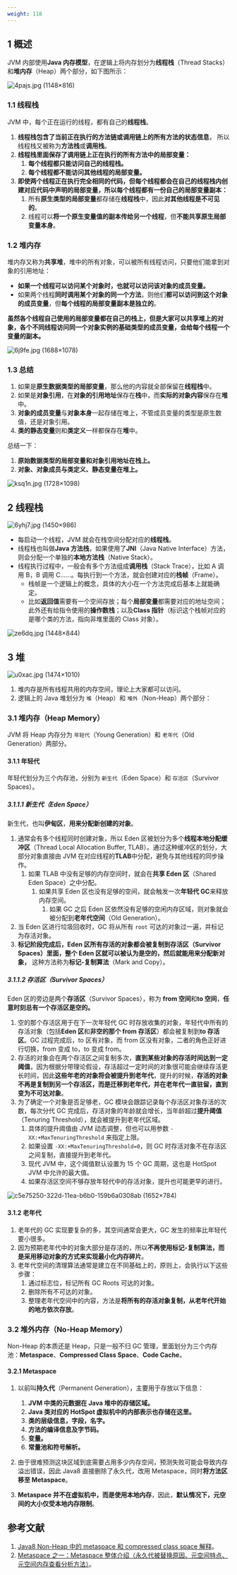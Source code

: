 ```yaml
---
weight: 118
---
```


## 1 概述

JVM 内部使用**Java 内存模型**，在逻辑上将内存划分为**线程栈**（Thread Stacks）和**堆内存**（Heap）两个部分，如下图所示：

![4pajs.jpg (1148×816)](../../media/202105//1621914622.9091363.png)

### 1.1 线程栈

JVM 中，每个正在运行的线程，都有自己的**线程栈**。

1. **线程栈包含了当前正在执行的方法链或调用链上的所有方法的状态信息**， 所以线程栈又被称为**方法栈**或**调用栈**。
2. **线程栈里面保存了调用链上正在执行的所有方法中的局部变量：**
   1. **每个线程都只能访问自己的线程栈。**
   2. **每个线程都不能访问其他线程的局部变量。**
3. **即使两个线程正在执行完全相同的代码，但每个线程都会在自己的线程栈内创建对应代码中声明的局部变量，所以每个线程都有一份自己的局部变量副本：**
   1. 所有**原生类型的局部变量**都存储在**线程栈**中，因此**对其他线程是不可见的**。
   2. 线程可以**将一个原生变量值的副本传给另一个线程**，但**不能共享原生局部变量本身**。

### 1.2 堆内存

堆内存又称为**共享堆**，堆中的所有对象，可以被所有线程访问，只要他们能拿到对象的引用地址：

* **如果一个线程可以访问某个对象时，也就可以访问该对象的成员变量。**
* 如果两个线程**同时调用某个对象的同一个方法**，则他们**都可以访问到这个对象的成员变量**，但**每个线程的局部变量副本是独立的**。

**虽然各个线程自己使用的局部变量都在自己的栈上，但是大家可以共享堆上的对象，各个不同线程访问同一个对象实例的基础类型的成员变量，会给每个线程一个变量的副本。**

![6j9fe.jpg (1688×1078)](../../media/202105//1621914622.9118786.png)

### 1.3 总结

1. 如果是**原生数据类型的局部变量**，那么他的内容就全部保留在**线程栈**中。
2. 如果是**对象引用**，在**对象的引用地址**保存在**栈**中，而**实际的对象内容**保存在**堆**中。
3. **对象的成员变量**与**对象本身**一起存储在堆上，不管成员变量的类型是原生数值，还是对象引用。
4. **类的静态变量**则和**类定义**一样都保存在**堆**中。

总结一下：

1. **原始数据类型的局部变量和对象引用地址在栈上。**
2. **对象、对象成员与类定义、静态变量在堆上。**

![ksq1n.jpg (1728×1098)](../../media/202105//1621914622.9144847.png)

## 2 线程栈

![6yhj7.jpg (1450×986)](../../media/202105//1621914622.9165661.png)

* 每启动一个线程，JVM 就会在栈空间分配对应的**线程栈**。
* 线程栈也叫做**Java 方法栈**，如果使用了**JNI**（Java Native Interface）方法，则会分配一个单独的**本地方法栈**（Native Stack）。
* 线程执行过程中，一般会有多个方法组成**调用栈**（Stack Trace），比如 A 调用 B，B 调用 C......。每执行到一个方法，就会创建对应的**栈帧**（Frame）。
  * 栈帧是一个逻辑上的概念，具体的大小在一个方法完成后基本上就能确定。
  * 比如**返回值**需要有一个空间存放；每个**局部变量**都需要对应的地址空间；此外还有给指令使用的**操作数栈**；以及**Class 指针**（标识这个栈帧对应的是哪个类的方法，指向非堆里面的 Class 对象）。

![ze6dq.jpg (1448×844)](../../media/202105//1621914622.9184902.png)

## 3 堆

![u0xac.jpg (1474×1010)](../../media/202105//1621914622.9199617.png)

1. 堆内存是所有线程共用的内存空间，理论上大家都可以访问。
2. 逻辑上的 Java 堆划分为 `堆`（Heap）和 `堆外`（Non-Heap）两个部分：

### 3.1 堆内存（Heap Memory）

JVM 将 Heap 内存分为 `年轻代`（Young Generation）和 `老年代`（Old Generation）两部分。

#### 3.1.1 年轻代

年轻代划分为三个内存池，分别为 `新生代`（Eden Space）和 `存活区`（Survivor Spaces）。

##### 3.1.1.1 新生代（Eden Space）

新生代，也叫**伊甸区**，**用来分配新创建的对象**。

1. 通常会有多个线程同时创建对象，所以 Eden 区被划分为多个**线程本地分配缓冲区**（Thread Local Allocation Buffer, TLAB）。通过这种缓冲区的划分，大部分对象直接由 JVM 在对应线程的**TLAB**中分配，避免与其他线程的同步操作。
   1. 如果 TLAB 中没有足够的内存空间时，就会在**共享 Eden 区**（Shared Eden Space）之中分配。
      1. 如果共享 Eden 区也没有足够的空间，就会触发一次**年轻代 GC**来释放内存空间。
         1. 如果 GC 之后 Eden 区依然没有足够的空闲内存区域，则对象就会被分配到**老年代空间**（Old Generation）。
2. 当 Eden 区进行垃圾回收时，GC 将从所有 `root` 可达的对象过一遍，并标记为存活对象。
3. **标记阶段完成后，Eden 区所有存活的对象都会被复制到存活区（Survivor Spaces）里面，整个 Eden 区就可以被认为是空的，然后就能用来分配新对象，** 这种方法称为**标记-复制算法**（Mark and Copy）。

##### 3.1.1.2 存活区（Survivor Spaces）

Eden 区的旁边是两个**存活区**（Survivor Spaces），称为 **from 空间**和**to 空间**，**任意时刻总有一个存活区是空的。**

1. 空的那个存活区用于在下一次年轻代 GC 时存放收集的对象，年轻代中所有的存活对象（包括**Eden 区**和**非空的那个 from 存活区**）都会被复制到**to 存活区**。GC 过程完成后，to 区有对象，而 from 区没有对象，二者的角色正好进行切换，from 变成 to，to 变成 from。
2. 存活的对象会在两个存活区之间复制多次，**直到某些对象的存活时间达到一定阈值**，因为根据分带理论假设，存活超过一定时间的对象很可能会继续存活更长时间，因此**这些年老的对象将会被提升到老年代**，提升的时候，**存活的对象不再是复制到另一个存活区，而是迁移到老年代，并在老年代一直驻留，直到变为不可达对象**。
3. 为了确定一个对象是否足够老，GC 模块会跟踪记录每个存活区对象存活的次数，每次分代 GC 完成后，存活对象的年龄就会增长，当年龄超过**提升阈值**（Tenuring Threshold），就会被提升到老年代区域。
   1. 具体的提升阈值由 JVM 动态调整，但也可以用参数 `-XX:+MaxTenuringThreshold` 来指定上限。
   2. 如果设置 `-XX:+MaxTenuringThreshold=0`，则 GC 时存活对象不在存活区之间复制，直接提升到老年代。
   3. 现代 JVM 中，这个阈值默认设置为 15 个 GC 周期，这也是 HotSpot JVM 中允许的最大值。
   4. 如果存活区空间不够存放年轻代中的存活对象，提升也可能更早的进行。

![c5e75250-322d-11ea-b6b0-159b6a0308ab (1652×784)](../../media/202105//1621914622.9213243.png)

#### 3.1.2 老年代

1. 老年代的 GC 实现要复杂的多，其空间通常会更大，GC 发生的频率比年轻代要小很多。
2. 因为预期老年代中的对象大部分是存活的，所以**不再使用标记-复制算法，而是采用移动对象的方式来实现最小化内存碎片**。
3. 老年代空间的清理算法通常是建立在不同基础上的，原则上，会执行以下这些步骤：
   1. 通过标志位，标记所有 GC Roots 可达的对象。
   2. 删除所有不可达的对象。
   3. 整理老年代空间中的内容，方法是**将所有的存活对象复制，从老年代开始的地方依次存放**。

### 3.2 堆外内存（No-Heap Memory）

Non-Heap 的本质还是 Heap，只是一般不归 GC 管理，里面划分为三个内存池：**Metaspace**、****Compressed Class Space****、**Code Cache**。

#### 3.2.1 Metaspace

1. 以前叫**持久代**（Permanent Generation），主要用于存放以下信息：
   
   1. **JVM 中类的元数据在 Java 堆中的存储区域。**
   2. **Java 类对应的 HotSpot 虚拟机中的内部表示也存储在这里。**
   3. **类的层级信息，字段，名字。**
   4. **方法的编译信息及字节码。**
   5. **变量。**
   6. **常量池和符号解析。**
2. 由于很难预测这块区域到底需要占用多少内存空间，预测失败可能会导致内存溢出错误，因此 Java8 直接删除了永久代，改用 Metaspace，同时**将方法区移至 Metaspace**。
3. **Metaspace 并不在虚拟机中，而是使用本地内存**，因此，**默认情况下，元空间的大小仅受本地内存限制**。

## 参考文献

1. [Java8 Non-Heap 中的 metaspace 和 compressed class space 解释](https://blog.csdn.net/jijijijwwi111/article/details/51564271)。
2. [Metaspace 之一：Metaspace 整体介绍（永久代被替换原因、元空间特点、元空间内存查看分析方法）](https://www.cnblogs.com/williamjie/p/9558094.html)。

